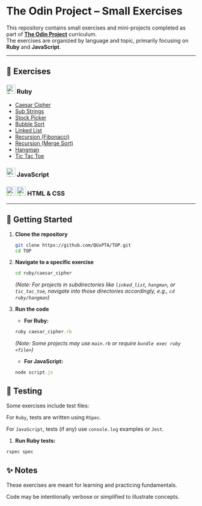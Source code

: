 # The Odin Project – Small Exercises

This repository contains small exercises and mini-projects completed as part of **[The Odin Project](https://www.theodinproject.com/)** curriculum.  
The exercises are organized by language and topic, primarily focusing on **Ruby** and **JavaScript**.

---

## 🔗 Exercises

### **<img src="https://cdn.jsdelivr.net/gh/devicons/devicon/icons/ruby/ruby-original.svg" alt="Ruby" width="24"/> Ruby**

- [Caesar Cipher](./ruby/caesar_cipher)
- [Sub Strings](./ruby/substrings.rb)
- [Stock Picker](./ruby/stock_picker.rb)
- [Bubble Sort](./ruby/bubble_sort.rb)
- [Linked List](./ruby/linked_list/)
- [Recursion (Fibonacci)](./ruby/recursion_solution/fibonacci.rb)
- [Recursion (Merge Sort)](./ruby/recursion_solution/merge_sort.rb)
- [Hangman](/ruby/hangman/README.md)
- [Tic Tac Toe](/ruby/hangman/README.md)

### **<img src="https://cdn.jsdelivr.net/gh/devicons/devicon/icons/javascript/javascript-original.svg" alt="JavaScript" width="24"/> JavaScript**

### **<img src="https://cdn.jsdelivr.net/gh/devicons/devicon/icons/html5/html5-original.svg" alt="HTML5" width="24"/> <img src="https://cdn.jsdelivr.net/gh/devicons/devicon/icons/css3/css3-original.svg" alt="CSS3" width="24"/> HTML & CSS**

---

## 🚀 Getting Started

1. **Clone the repository**

   ```bash
   git clone https://github.com/QUxPTA/TOP.git
   cd TOP
   ```

2. **Navigate to a specific exercise**

   ```bash
   cd ruby/caesar_cipher
   ```

   _(Note: For projects in subdirectories like `linked_list`, `hangman`, or `tic_tac_toe`, navigate into those directories accordingly, e.g., `cd ruby/hangman`)_

3. **Run the code**
   - **For Ruby:**

   ```ruby
   ruby caesar_cipher.rb
   ```

   _(Note: Some projects may use `main.rb` or require `bundle exec ruby <file>`)_
   - **For JavaScript:**

   ```javascript
   node script.js
   ```

## 🧪 Testing

Some exercises include test files:

For `Ruby`, tests are written using `RSpec`.

For `JavaScript`, tests (if any) use `console.log` examples or `Jest`.

1. **Run Ruby tests:**

```ruby
rspec spec
```

## ✨ Notes

These exercises are meant for learning and practicing fundamentals.

Code may be intentionally verbose or simplified to illustrate concepts.
